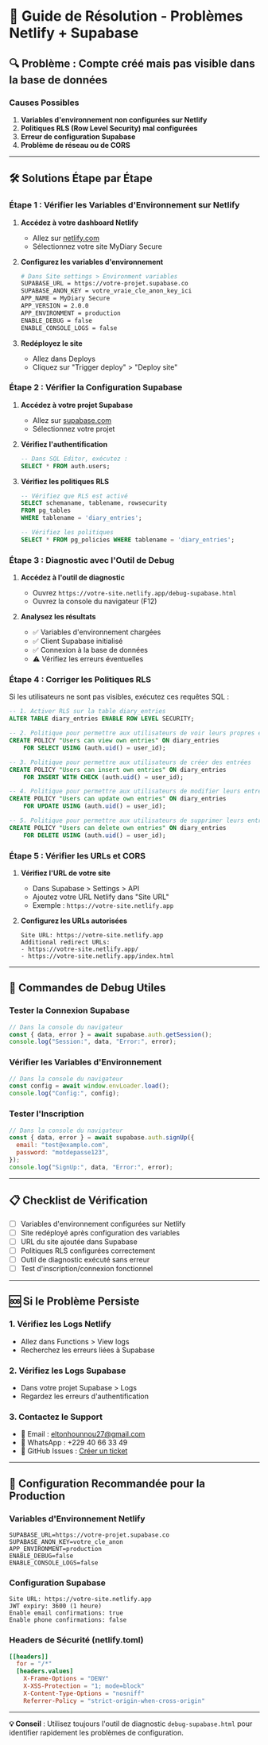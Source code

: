 # 🚨 Guide de Résolution - Problèmes Netlify + Supabase

## 🔍 Problème : Compte créé mais pas visible dans la base de données

### **Causes Possibles**

1. **Variables d'environnement non configurées sur Netlify**
2. **Politiques RLS (Row Level Security) mal configurées**
3. **Erreur de configuration Supabase**
4. **Problème de réseau ou de CORS**

---

## 🛠️ Solutions Étape par Étape

### **Étape 1 : Vérifier les Variables d'Environnement sur Netlify**

1. **Accédez à votre dashboard Netlify**

   - Allez sur [netlify.com](https://netlify.com)
   - Sélectionnez votre site MyDiary Secure

2. **Configurez les variables d'environnement**

   ```bash
   # Dans Site settings > Environment variables
   SUPABASE_URL = https://votre-projet.supabase.co
   SUPABASE_ANON_KEY = votre_vraie_cle_anon_key_ici
   APP_NAME = MyDiary Secure
   APP_VERSION = 2.0.0
   APP_ENVIRONMENT = production
   ENABLE_DEBUG = false
   ENABLE_CONSOLE_LOGS = false
   ```

3. **Redéployez le site**
   - Allez dans Deploys
   - Cliquez sur "Trigger deploy" > "Deploy site"

### **Étape 2 : Vérifier la Configuration Supabase**

1. **Accédez à votre projet Supabase**

   - Allez sur [supabase.com](https://supabase.com)
   - Sélectionnez votre projet

2. **Vérifiez l'authentification**

   ```sql
   -- Dans SQL Editor, exécutez :
   SELECT * FROM auth.users;
   ```

3. **Vérifiez les politiques RLS**

   ```sql
   -- Vérifiez que RLS est activé
   SELECT schemaname, tablename, rowsecurity
   FROM pg_tables
   WHERE tablename = 'diary_entries';

   -- Vérifiez les politiques
   SELECT * FROM pg_policies WHERE tablename = 'diary_entries';
   ```

### **Étape 3 : Diagnostic avec l'Outil de Debug**

1. **Accédez à l'outil de diagnostic**

   - Ouvrez `https://votre-site.netlify.app/debug-supabase.html`
   - Ouvrez la console du navigateur (F12)

2. **Analysez les résultats**
   - ✅ Variables d'environnement chargées
   - ✅ Client Supabase initialisé
   - ✅ Connexion à la base de données
   - ⚠️ Vérifiez les erreurs éventuelles

### **Étape 4 : Corriger les Politiques RLS**

Si les utilisateurs ne sont pas visibles, exécutez ces requêtes SQL :

```sql
-- 1. Activer RLS sur la table diary_entries
ALTER TABLE diary_entries ENABLE ROW LEVEL SECURITY;

-- 2. Politique pour permettre aux utilisateurs de voir leurs propres entrées
CREATE POLICY "Users can view own entries" ON diary_entries
    FOR SELECT USING (auth.uid() = user_id);

-- 3. Politique pour permettre aux utilisateurs de créer des entrées
CREATE POLICY "Users can insert own entries" ON diary_entries
    FOR INSERT WITH CHECK (auth.uid() = user_id);

-- 4. Politique pour permettre aux utilisateurs de modifier leurs entrées
CREATE POLICY "Users can update own entries" ON diary_entries
    FOR UPDATE USING (auth.uid() = user_id);

-- 5. Politique pour permettre aux utilisateurs de supprimer leurs entrées
CREATE POLICY "Users can delete own entries" ON diary_entries
    FOR DELETE USING (auth.uid() = user_id);
```

### **Étape 5 : Vérifier les URLs et CORS**

1. **Vérifiez l'URL de votre site**

   - Dans Supabase > Settings > API
   - Ajoutez votre URL Netlify dans "Site URL"
   - Exemple : `https://votre-site.netlify.app`

2. **Configurez les URLs autorisées**
   ```
   Site URL: https://votre-site.netlify.app
   Additional redirect URLs:
   - https://votre-site.netlify.app/
   - https://votre-site.netlify.app/index.html
   ```

---

## 🔧 Commandes de Debug Utiles

### **Tester la Connexion Supabase**

```javascript
// Dans la console du navigateur
const { data, error } = await supabase.auth.getSession();
console.log("Session:", data, "Error:", error);
```

### **Vérifier les Variables d'Environnement**

```javascript
// Dans la console du navigateur
const config = await window.envLoader.load();
console.log("Config:", config);
```

### **Tester l'Inscription**

```javascript
// Dans la console du navigateur
const { data, error } = await supabase.auth.signUp({
  email: "test@example.com",
  password: "motdepasse123",
});
console.log("SignUp:", data, "Error:", error);
```

---

## 📋 Checklist de Vérification

- [ ] Variables d'environnement configurées sur Netlify
- [ ] Site redéployé après configuration des variables
- [ ] URL du site ajoutée dans Supabase
- [ ] Politiques RLS configurées correctement
- [ ] Outil de diagnostic exécuté sans erreur
- [ ] Test d'inscription/connexion fonctionnel

---

## 🆘 Si le Problème Persiste

### **1. Vérifiez les Logs Netlify**

- Allez dans Functions > View logs
- Recherchez les erreurs liées à Supabase

### **2. Vérifiez les Logs Supabase**

- Dans votre projet Supabase > Logs
- Regardez les erreurs d'authentification

### **3. Contactez le Support**

- 📧 Email : eltonhounnou27@gmail.com
- 💬 WhatsApp : +229 40 66 33 49
- 🐙 GitHub Issues : [Créer un ticket](https://github.com/REBCDR07/mydiary-secure/issues)

---

## 🎯 Configuration Recommandée pour la Production

### **Variables d'Environnement Netlify**

```env
SUPABASE_URL=https://votre-projet.supabase.co
SUPABASE_ANON_KEY=votre_cle_anon
APP_ENVIRONMENT=production
ENABLE_DEBUG=false
ENABLE_CONSOLE_LOGS=false
```

### **Configuration Supabase**

```
Site URL: https://votre-site.netlify.app
JWT expiry: 3600 (1 heure)
Enable email confirmations: true
Enable phone confirmations: false
```

### **Headers de Sécurité (netlify.toml)**

```toml
[[headers]]
  for = "/*"
  [headers.values]
    X-Frame-Options = "DENY"
    X-XSS-Protection = "1; mode=block"
    X-Content-Type-Options = "nosniff"
    Referrer-Policy = "strict-origin-when-cross-origin"
```

---

**💡 Conseil** : Utilisez toujours l'outil de diagnostic `debug-supabase.html` pour identifier rapidement les problèmes de configuration.
